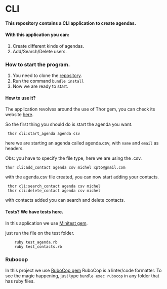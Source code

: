 # CLI

#### This repository contains a CLI application to create agendas.

#### With this application you can:

1. Create different kinds of agendas.
1. Add/Search/Delete users.

### How to start the program.

1. You need to clone the [repository](https://github.com/michelbernils/cli-scheduler.git).
1. Run the command ```bundle install```
1. Now we are ready to start.

#### How to use it?

The application revolves around the use of Thor gem, you can check its website [here](http://whatisthor.com/). 

So the first thing you should do is start the agenda you want. 

````
 thor cli:start_agenda agenda csv
````

here we are starting an agenda called agenda.csv, with `name` and `email` as headers.

Obs: you have to specify the file type, here we are using the .csv.

```
thor cli:add_contact agenda csv michel xpto@gmail.com
```

with the agenda.csv file created, you can now start adding your contacts.

````
 thor cli:search_contact agenda csv michel
 thor cli:delete_contact agenda csv michel
````

with contacts added you can search and delete contacts.


#### Tests? We have tests here.

In this application we use [Minitest gem](https://github.com/seattlerb/minitest). 

just run the file on the test folder. 

```
    ruby test_agenda.rb 
    ruby test_contacts.rb
```

### Rubocop

In this project we use [RuboCop gem](https://github.com/rubocop/rubocop) 
RuboCop is a linter/code formatter. To see the magic happening, just type `bundle exec rubocop` in any folder that has ruby files.













